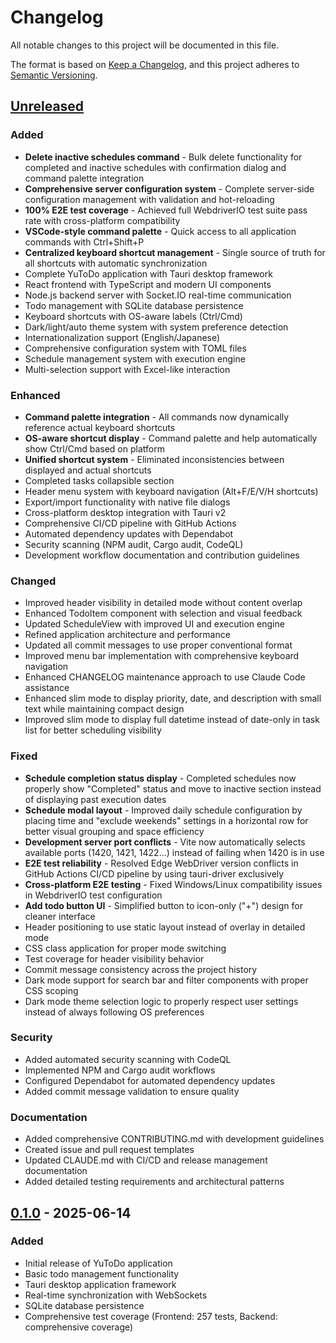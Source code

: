 # Changelog

All notable changes to this project will be documented in this file.

The format is based on [Keep a Changelog](https://keepachangelog.com/en/1.0.0/),
and this project adheres to [Semantic Versioning](https://semver.org/spec/v2.0.0.html).

## [Unreleased]

### Added
- **Delete inactive schedules command** - Bulk delete functionality for completed and inactive schedules with confirmation dialog and command palette integration
- **Comprehensive server configuration system** - Complete server-side configuration management with validation and hot-reloading
- **100% E2E test coverage** - Achieved full WebdriverIO test suite pass rate with cross-platform compatibility
- **VSCode-style command palette** - Quick access to all application commands with Ctrl+Shift+P
- **Centralized keyboard shortcut management** - Single source of truth for all shortcuts with automatic synchronization
- Complete YuToDo application with Tauri desktop framework
- React frontend with TypeScript and modern UI components
- Node.js backend server with Socket.IO real-time communication
- Todo management with SQLite database persistence
- Keyboard shortcuts with OS-aware labels (Ctrl/Cmd)
- Dark/light/auto theme system with system preference detection
- Internationalization support (English/Japanese)
- Comprehensive configuration system with TOML files
- Schedule management system with execution engine
- Multi-selection support with Excel-like interaction

### Enhanced
- **Command palette integration** - All commands now dynamically reference actual keyboard shortcuts
- **OS-aware shortcut display** - Command palette and help automatically show Ctrl/Cmd based on platform
- **Unified shortcut system** - Eliminated inconsistencies between displayed and actual shortcuts
- Completed tasks collapsible section
- Header menu system with keyboard navigation (Alt+F/E/V/H shortcuts)
- Export/import functionality with native file dialogs
- Cross-platform desktop integration with Tauri v2
- Comprehensive CI/CD pipeline with GitHub Actions
- Automated dependency updates with Dependabot
- Security scanning (NPM audit, Cargo audit, CodeQL)
- Development workflow documentation and contribution guidelines

### Changed
- Improved header visibility in detailed mode without content overlap
- Enhanced TodoItem component with selection and visual feedback
- Updated ScheduleView with improved UI and execution engine
- Refined application architecture and performance
- Updated all commit messages to use proper conventional format
- Improved menu bar implementation with comprehensive keyboard navigation
- Enhanced CHANGELOG maintenance approach to use Claude Code assistance
- Enhanced slim mode to display priority, date, and description with small text while maintaining compact design
- Improved slim mode to display full datetime instead of date-only in task list for better scheduling visibility

### Fixed
- **Schedule completion status display** - Completed schedules now properly show "Completed" status and move to inactive section instead of displaying past execution dates
- **Schedule modal layout** - Improved daily schedule configuration by placing time and "exclude weekends" settings in a horizontal row for better visual grouping and space efficiency
- **Development server port conflicts** - Vite now automatically selects available ports (1420, 1421, 1422...) instead of failing when 1420 is in use
- **E2E test reliability** - Resolved Edge WebDriver version conflicts in GitHub Actions CI/CD pipeline by using tauri-driver exclusively
- **Cross-platform E2E testing** - Fixed Windows/Linux compatibility issues in WebdriverIO test configuration 
- **Add todo button UI** - Simplified button to icon-only ("+") design for cleaner interface
- Header positioning to use static layout instead of overlay in detailed mode
- CSS class application for proper mode switching
- Test coverage for header visibility behavior
- Commit message consistency across the project history
- Dark mode support for search bar and filter components with proper CSS scoping
- Dark mode theme selection logic to properly respect user settings instead of always following OS preferences

### Security
- Added automated security scanning with CodeQL
- Implemented NPM and Cargo audit workflows
- Configured Dependabot for automated dependency updates
- Added commit message validation to ensure quality

### Documentation
- Added comprehensive CONTRIBUTING.md with development guidelines
- Created issue and pull request templates
- Updated CLAUDE.md with CI/CD and release management documentation
- Added detailed testing requirements and architectural patterns

## [0.1.0] - 2025-06-14

### Added
- Initial release of YuToDo application
- Basic todo management functionality
- Tauri desktop application framework
- Real-time synchronization with WebSockets
- SQLite database persistence
- Comprehensive test coverage (Frontend: 257 tests, Backend: comprehensive coverage)

[Unreleased]: https://github.com/yutotnh/yutodo/compare/v0.1.0...HEAD
[0.1.0]: https://github.com/yutotnh/yutodo/releases/tag/v0.1.0